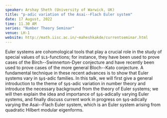 ```yaml
---
speaker: Arshay Sheth (University of Warwick, UK)
title: "p-adic variation of the Asai--Flach Euler system"
date: 17 August, 2022
time: 11.30 AM
series: "Number Theory Seminar"
venue: LH-1
website: http://math.iisc.ac.in/~maheshkakde/currentseminar.html
---
```


Euler systems are cohomological tools that play a crucial role in the study of special values of `$L$`-functions; for instance, they have been used to prove cases of the Birch--Swinnerton-Dyer conjecture and have recently been used to prove cases of the more general Bloch--Kato conjecture. A fundamental technique in these recent advances is to show that Euler systems vary in `$p$`-adic families. In this talk, we will first give a general introduction to the theme of `$p$`-adic variation in number theory and introduce the necessary background from the theory of Euler systems; we will then explain the idea and importance of `$p$`-adically varying Euler systems, and finally discuss current work in progress on `$p$`-adically varying the Asai--Flach Euler system, which is an Euler system arising from quadratic Hilbert modular eigenforms.
